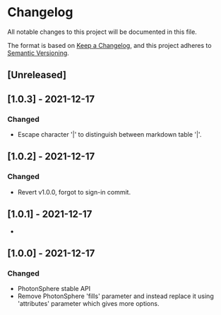 # Changelog
All notable changes to this project will be documented in this file.

The format is based on [Keep a Changelog](https://keepachangelog.com/en/1.0.0/),
and this project adheres to [Semantic Versioning](https://semver.org/spec/v2.0.0.html).

## [Unreleased]

## [1.0.3] - 2021-12-17
### Changed
- Escape character '|' to distinguish between markdown table '|'.

## [1.0.2] - 2021-12-17
### Changed
- Revert v1.0.0, forgot to sign-in commit.

## [1.0.1] - 2021-12-17
- 

## [1.0.0] - 2021-12-17
### Changed
- PhotonSphere stable API
- Remove PhotonSphere 'fills' parameter and instead replace it using 'attributes' parameter which gives more options.